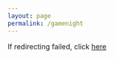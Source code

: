 ```yaml
---
layout: page
permalink: /gamenight
---
```

<script defer>
    window.location.replace("/events/2021/05/03/game-night.html")
</script>
<p>If redirecting failed, click <a href="/events/2021/05/03/game-night.html">here</a></p>